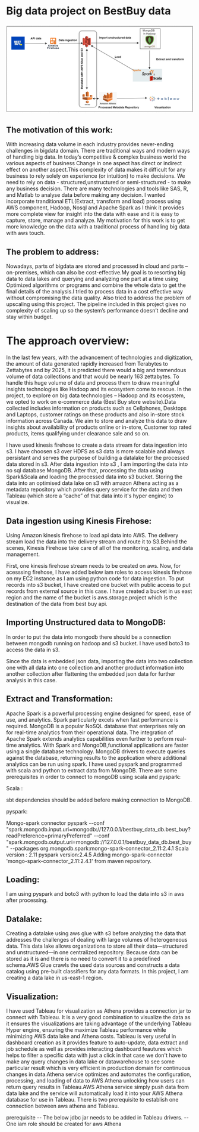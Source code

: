 # Big data project on BestBuy data
![](pipeline.PNG)
## The motivation of this work:

With increasing data volume in each industry provides never-ending challenges in bigdata domain. There are traditional ways and modern ways of handling big data. In today’s competitive & complex business world the various aspects of business Change in one aspect has direct or indirect effect on another aspect.This complexity of data makes it difficult for any business to rely solely on experience (or intuition) to make decisions. We need to rely on data - structured,unstructured or semi-structured - to make any business decision. There are many technologies and tools like SAS, R, and Matlab to analyse data before making any decision. I wanted incorporate tranditional ETL(Extract, transform and load) process using AWS component, Hadoop, Nosql and Apache Spark as I think it provides more complete view for insight into the data with ease and it is easy to capture, store, manage and analyze. My motivation for this work is to get more knowledge on the data with a traditional process of handling big data with aws touch.

## The problem to address:

Nowadays, parts of bigdata are stored and processed in cloud and parts – on-premises, which can also be cost-effective.My goal is to resorting big data to data lakes and querying and analyzing one part at a time using Optimized algorithms or programs and combine the whole data to get the final details of the analysis.I tried to process data in a cost effective way without compromising the data quality. Also tried to address the problem of upscaling using this project. The pipeline included in this project gives no complexity of scaling up so the system’s performance doesn’t decline and stay within budget.

# The approach overview:

In the last few years, with the advancement of technologies and digitization, the amount of data generated rapidly increased from Terabytes to Zettabytes and by 2025, it is predicted there would a big and tremendous volume of data collections and that would be nearly 163 zettabytes. To handle this huge volume of data and process them to draw meaningful insights technologies like Hadoop and its ecosystem come to rescue. In the project, to explore on big data technologies – Hadoop and its ecosystem, we opted to work on e-commerce data (Best Buy store website).Data collected includes information on products such as Cellphones, Desktops and Laptops, customer ratings on these products and also in-store stock information across Canada. We aim to store and analyze this data to draw insights about availability of products online or in-store, Customer top rated products, items qualifying under clearance sale and so on.

I have used kinesis firehose to create a data stream for data ingestion into s3. I have choosen s3 over HDFS as s3 data is more scalable and always persistant and serves the purpose of building a datalake for the processed data stored in s3. After data ingestion into s3 , I am importing the data into no sql database MongoDB. After that, processing the data using Spark&Scala and loading the processed data into s3 bucket. Storing the data into an optimised data lake on s3 with amazon Athena acting as a metadata repository which provides query service for the data and then Tableau (which store a “cache” of that data into it's hyper engine) to visualize.

## Data ingestion using Kinesis Firehose:

Using Amazon kinesis firehose to load api data into AWS. The delivery stream load the data into the delivery stream and route it to S3.Behind the scenes, Kinesis Firehose take care of all of the monitoring, scaling, and data management.

First, one kinesis firehose stream needs to be created on aws.
Now, for acesssing firehose, I have added below iam roles to access kinesis firehose on my EC2 instance as I am using python code for data ingestion.
To put records into s3 bucket, I have created one bucket with public access to put records from external source in this case.
I have created a bucket in us east region and the name of the bucket is aws.storage.project which is the destination of the data from best buy api.

## Importing Unstructured data to MongoDB:
In order to put the data into mongodb there should be a connection between mongodb running on hadoop and s3 bucket. I have used boto3 to access the data in s3.

Since the data is embedded json data, importing the data into two collection one with all data into one collection and another product information into another collection after flattening the embedded json data for further analysis in this case.

## Extract and Transformation:
Apache Spark is a powerful processing engine designed for speed, ease of use, and analytics. Spark particularly excels when fast performance is required. MongoDB is a popular NoSQL database that enterprises rely on for real-time analytics from their operational data. The integration of Apache Spark extends analytics capabilities even further to perform real-time analytics. With Spark and MongoDB,functional applications are faster using a single database technology. MongoDB drivers to execute queries against the database, returning results to the application where additional analytics can be run using spark. I have used pyspark and programmed with scala and python to extract data from MongoDB.
There are some prerequisites in order to connect to mongoDB using scala and pyspark:

Scala :

sbt dependencies should be added before making connection to MongoDB.

pyspark:

Mongo-spark connector
pyspark --conf "spark.mongodb.input.uri=mongodb://127.0.0.1/bestbuy_data_db.best_buy?readPreference=primaryPreferred" --conf "spark.mongodb.output.uri=mongodb://127.0.0.1/bestbuy_data_db.best_buy" --packages org.mongodb.spark:mongo-spark-connector_2.11:2.4.1
Scala version : 2.11
pyspark version:2.4.5
Adding mongo-spark-connector 'mongo-spark-connector_2.11:2.4.1' from maven repository.

## Loading:
I am using pyspark and boto3 with python to load the data into s3 in aws after processing.

## Datalake:
Creating a datalake using aws glue with s3 before analyzing the data that addresses the challenges of dealing with large volumes of heterogeneous data. This data lake allows organizations to store all their data—structured and unstructured—in one centralized repository. Because data can be stored as it is and there is no need to convert it to a predefined schema.AWS Glue crawls the used data sources and constructs a data catalog using pre-built classifiers for any data formats.
In this project, I am creating a data lake in us-east-1 region.

## Visualization:
I have used Tableau for visualization as Athena provides a connection jar to connect with Tableau. It is a very good combination to visualize the data as it ensures the visualizations are taking advantage of the underlying Tableau Hyper engine, ensuring the maximize Tableau performance while minimizing AWS data lake and Athena costs. Tableau is very useful in dashboard creation as it provides feature to auto-update, data extract and job schedule as well as provides interacting dashboard feautures which helps to filter a specific data with just a click in that case we don't have to make any query changes in data lake or datawarehouse to see some particular result which is very efficient in production domain for continuous changes in data.Athena service optimizes and automates the configuration, processing, and loading of data to AWS Athena unlocking how users can return query results in Tableau.AWS Athena service simply push data from data lake and the service will automatically load it into your AWS Athena database for use in Tableau.
There is two prerequisite to establish one connection between aws athena and Tableau.

prerequisite
-- The below jdbc jar needs to be added in Tableau drivers.
-- One iam role should be created for aws Athena

